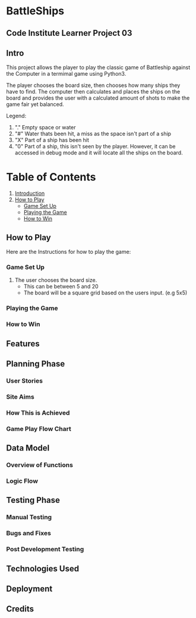 # BattleShips
## Code Institute Learner Project 03

## Intro
This project allows the player to play the classic game of Battleship against the Computer in a termimal game using Python3.

The player chooses the board size, then chooses how many ships they have to find. The computer then calculates and places the ships on the board and provides the user with a calculated amount of shots to make the game fair yet balanced. 

Legend:
1. "." Empty space or water
2. "#" Water thats been hit, a miss as the space isn't part of a ship
3. "X" Part of a ship has been hit
4. "0" Part of a ship, this isn't seen by the player. However, it can be accessed in debug mode and it will locate all the ships on the board.

# Table of Contents
1. [Introduction](#intro)
2. [How to Play](#how-to-play)
    * [Game Set Up](#game-set-up)
    * [Playing the Game](#playing-the-game)
    * [How to Win](#how-to-win)


## How to Play
Here are the Instructions for how to play the game:
### Game Set Up

1. The user chooses the board size.
    * This can be between 5 and 20
    * The board will be a square grid based on the users input. (e.g 5x5)

### Playing the Game

### How to Win

## Features

## Planning Phase

### User Stories

### Site Aims

### How This is Achieved

### Game Play Flow Chart

## Data Model

### Overview of Functions

### Logic Flow

## Testing Phase

### Manual Testing

### Bugs and Fixes

### Post Development Testing

## Technologies Used

## Deployment

## Credits
